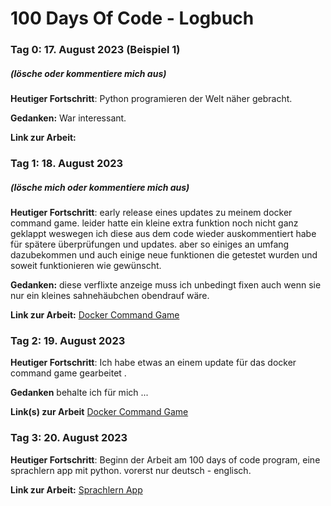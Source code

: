 # 100 Days Of Code - Logbuch

### Tag 0: 17. August 2023 (Beispiel 1)
##### (lösche oder kommentiere mich aus)

**Heutiger Fortschritt**: Python programieren der Welt näher gebracht.

**Gedanken:** War interessant.

**Link zur Arbeit:** 

### Tag 1: 18. August 2023
##### (lösche mich oder kommentiere mich aus)

**Heutiger Fortschritt**: early release eines updates zu meinem docker command game. leider hatte ein kleine extra funktion noch nicht ganz geklappt weswegen ich diese aus dem code wieder auskommentiert habe für spätere überprüfungen und updates. aber so einiges an umfang dazubekommen und auch einige neue funktionen die getestet wurden und soweit funktionieren wie gewünscht.

**Gedanken:** diese verflixte anzeige muss ich unbedingt fixen auch wenn sie nur ein kleines sahnehäubchen obendrauf wäre.

**Link zur Arbeit:** [Docker Command Game](https://github.com/Satisfraction/Docker-Command-Game)


### Tag 2: 19. August 2023 

**Heutiger Fortschritt**: Ich habe etwas an einem update für das docker command game gearbeitet .

**Gedanken** behalte ich für mich ...

**Link(s) zur Arbeit**
[Docker Command Game](https://github.com/Satisfraction/Docker-Command-Game)

### Tag 3: 20. August 2023

**Heutiger Fortschritt**: Beginn der Arbeit am 100 days of code program, eine sprachlern app mit python. vorerst nur deutsch - englisch.

**Link zur Arbeit:** [Sprachlern App](https://github.com/Satisfraction/SprachlernApp)
